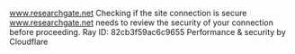 www.researchgate.net
Checking if the site connection is secure
www.researchgate.net needs to review the security of your connection before proceeding.
Ray ID: 82cb3f59ac6c9655
Performance & security by Cloudflare